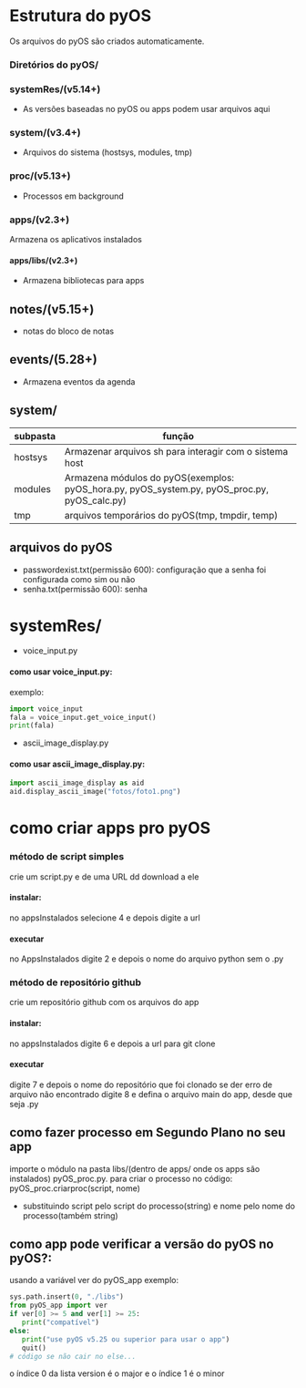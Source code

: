 # Estrutura do pyOS

Os arquivos do pyOS são criados automaticamente.

### Diretórios do pyOS/

### systemRes/(v5.14+)
- As versões baseadas no pyOS ou apps podem usar arquivos aqui

### system/(v3.4+)
- Arquivos do sistema (hostsys, modules, tmp)

### proc/(v5.13+)
- Processos em background

### apps/(v2.3+)
Armazena os aplicativos instalados

#### apps/libs/(v2.3+)
- Armazena bibliotecas para apps

## notes/(v5.15+)
- notas do bloco de notas

## events/(5.28+)
- Armazena eventos da agenda

## system/

| subpasta | função
| -------- | ------ |
| hostsys | Armazenar arquivos sh para interagir com o sistema host |
| modules | Armazena módulos do pyOS(exemplos: pyOS_hora.py, pyOS_system.py, pyOS_proc.py, pyOS_calc.py) |
| tmp | arquivos temporários do pyOS(tmp, tmpdir, temp) |

## arquivos do pyOS
- passwordexist.txt(permissão 600): configuração que a senha foi configurada como sim ou não
- senha.txt(permissão 600): senha

# systemRes/
- voice_input.py
#### como usar voice_input.py:
exemplo: 
```python
import voice_input
fala = voice_input.get_voice_input()
print(fala)
```
- ascii_image_display.py
#### como usar ascii_image_display.py:
```python
import ascii_image_display as aid
aid.display_ascii_image("fotos/foto1.png")
```

# como criar apps pro pyOS
### método de script simples
 crie um script.py e de uma URL dd download a ele
#### instalar:
 no appsInstalados selecione 4
 e depois digite a url
#### executar
 no AppsInstalados digite 2 e depois o nome do arquivo python sem o .py
### método de repositório github
crie um repositório github com os arquivos do app
#### instalar:
 no appsInstalados digite 6 e depois a url para git clone
#### executar
 digite 7 e depois o nome do repositório que foi clonado
 se der erro de arquivo não encontrado digite 8 e defina o arquivo main do app, desde que seja .py

## como fazer processo em Segundo Plano no seu app
 importe o módulo na pasta libs/(dentro de apps/ onde os apps são instalados) pyOS_proc.py. para criar o processo no código:
 pyOS_proc.criarproc(script, nome)

 - substituindo script pelo script do processo(string) e nome pelo nome do processo(também string)

## como app pode verificar a versão do pyOS no pyOS?:
 usando a variável ver do pyOS_app
 exemplo:
 ```python 
sys.path.insert(0, "./libs")
from pyOS_app import ver
if ver[0] >= 5 and ver[1] >= 25:
    print("compatível")
else:
    print("use pyOS v5.25 ou superior para usar o app")
    quit()
# código se não cair no else...
```
 o índice 0 da lista version é o major e o índice 1 é o minor
